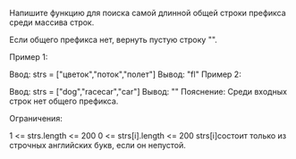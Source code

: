 Напишите функцию для поиска самой длинной общей строки префикса среди массива строк.

Если общего префикса нет, вернуть пустую строку "".

 

Пример 1:

Ввод: strs = ["цветок","поток","полет"]
 Вывод: "fl"
Пример 2:

Ввод: strs = ["dog","racecar","car"]
 Вывод: ""
 Пояснение: Среди входных строк нет общего префикса.
 

Ограничения:

1 <= strs.length <= 200
0 <= strs[i].length <= 200
strs[i]состоит только из строчных английских букв, если он непустой.